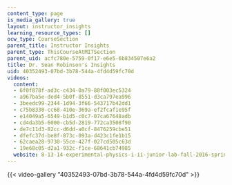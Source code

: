 ```yaml
---
content_type: page
is_media_gallery: true
layout: instructor_insights
learning_resource_types: []
ocw_type: CourseSection
parent_title: Instructor Insights
parent_type: ThisCourseAtMITSection
parent_uid: acfc780e-5759-0f17-e6e5-6b834507e6a2
title: Dr. Sean Robinson's Insights
uid: 40352493-07bd-3b78-544a-4fd4d59fc70d
videos:
  content:
  - 6f0f878f-ad3c-c434-0a79-88f003ec5324
  - a967ba5e-ded4-5b0f-8551-d3ca797ea996
  - 3beedc99-2344-1d94-3f66-543717b42dd1
  - c75b8330-cc68-410e-369a-ef2fcaf1e95f
  - e14049a5-6549-b1d5-c0c7-07ca67648adb
  - cd4da3b5-6000-cb5d-2819-772ca3508f90
  - de7c11d3-82cc-d6dd-a0cf-8476259cbe51
  - dfefc37d-be8f-873c-093a-d423c1fe1b15
  - 62caea28-9730-55ce-427f-027cd505c63d
  - 19e68c05-d2a1-932c-f1ce-68641cb74985
  website: 8-13-14-experimental-physics-i-ii-junior-lab-fall-2016-spring-2017
---
```



{{< video-gallery "40352493-07bd-3b78-544a-4fd4d59fc70d" >}}

